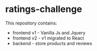 # ratings-challenge
This repository contains:
- frontend v1 - Vanilla Js and Jquery
- frontend v2 - v1 migrated to React
- backend - store products and reviews
